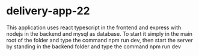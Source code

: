 # delivery-app-22
This application uses react typescript in the frontend and express with nodejs in the backend and mysql as database. To start it simply in the main root of the folder and type the command npm run dev, then start the server by standing in the backend folder and type the command npm run dev
